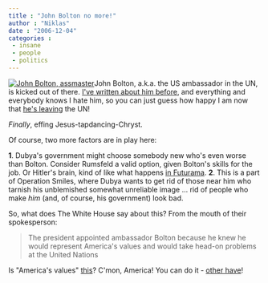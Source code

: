 ```yaml
---
title : "John Bolton no more!"
author : "Niklas"
date : "2006-12-04"
categories : 
 - insane
 - people
 - politics
---
```


[![John Bolton, assmaster](http://www.niklasblog.com/wp-content/2005-03-12-boltonthumb.jpg)](http://www.niklasblog.com/wp-content/2005-03-12-bolton5.jpg)John Bolton, a.k.a. the US ambassador in the UN, is kicked out of there. [I've written about him before](https://niklasblog.com/?p=521), and everything and everybody knows I hate him, so you can just guess how happy I am now that [he's leaving](http://news.bbc.co.uk/2/hi/americas/6207054.stm) the UN!

_Finally_, effing Jesus-tapdancing-Chryst.

Of course, two more factors are in play here:

**1**. Dubya's government might choose somebody new who's even worse than Bolton. Consider Rumsfeld a valid option, given Bolton's skills for the job. Or Hitler's brain, kind of like what happens [in Futurama](http://www.gotfuturama.com/Information/Encyc-44-Richard_Nixons_Head). **2**. This is a part of Operation Smiles, where Dubya wants to get rid of those near him who tarnish his unblemished somewhat unreliable image ... rid of people who make _him_ (and, of course, his government) look bad.

So, what does The White House say about this? From the mouth of their spokesperson:

> The president appointed ambassador Bolton because he knew he would represent America's values and would take head-on problems at the United Nations

Is "America's values" [this](http://www.niklasblog.com/wp-content/2005-03-12-bolton3.jpg)? C'mon, America! You can do it - [other have](http://en.wikipedia.org/wiki/5th_October_Overthrow)!
